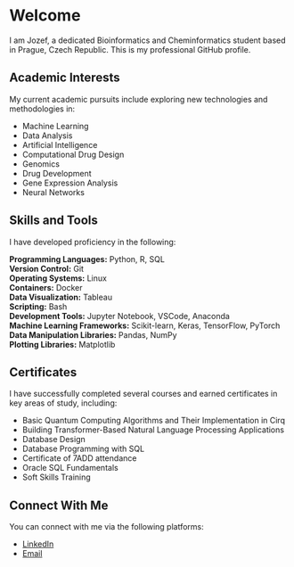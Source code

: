 # Welcome

I am Jozef, a dedicated Bioinformatics and Cheminformatics student based in Prague, Czech Republic. This is my professional GitHub profile.

## Academic Interests

My current academic pursuits include exploring new technologies and methodologies in:

- Machine Learning
- Data Analysis
- Artificial Intelligence
- Computational Drug Design
- Genomics
- Drug Development
- Gene Expression Analysis
- Neural Networks

## Skills and Tools

I have developed proficiency in the following:

**Programming Languages:** Python, R, SQL  
**Version Control:** Git  
**Operating Systems:** Linux  
**Containers:** Docker  
**Data Visualization:** Tableau  
**Scripting:** Bash  
**Development Tools:** Jupyter Notebook, VSCode, Anaconda  
**Machine Learning Frameworks:** Scikit-learn, Keras, TensorFlow, PyTorch
**Data Manipulation Libraries:** Pandas, NumPy  
**Plotting Libraries:** Matplotlib  

## Certificates

I have successfully completed several courses and earned certificates in key areas of study, including:

- Basic Quantum Computing Algorithms and Their Implementation in Cirq
- Building Transformer-Based Natural Language Processing Applications
- Database Design
- Database Programming with SQL
- Certificate of 7ADD attendance
- Oracle SQL Fundamentals
- Soft Skills Training
## Connect With Me

You can connect with me via the following platforms:

- [LinkedIn](https://www.linkedin.com/in/fulopj/)
- [Email](mailto:fulop.jozef1@gmail.com)

